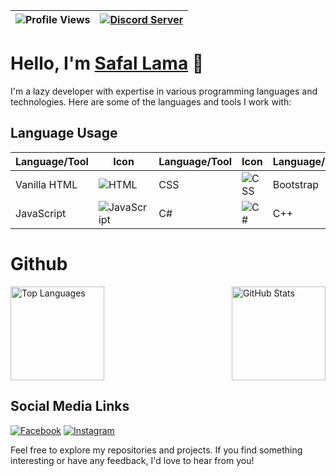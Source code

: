| ![Profile Views](https://komarev.com/ghpvc/?username=happilli&color=brightgreen) | [![Discord Server](https://img.shields.io/discord/your-discord-server-ID?label=Join%20our%20Discord%20Server&logo=discord&logoColor=white&labelColor=7289DA&color=2c2f33)](https://discord.gg/eUn3bWJTqN) |
| --- | --- |

# Hello, I'm [Safal Lama](https://happilli.github.io) 👋

I'm a lazy developer with expertise in various programming languages and technologies. Here are some of the languages and tools I work with:

## Language Usage

<div align="center">

| Language/Tool | Icon | Language/Tool | Icon | Language/Tool | Icon | Language/Tool | Icon | Language/Tool | Icon |
| --- | --- | --- | --- | --- | --- | --- | --- | --- | --- |
| Vanilla HTML | ![HTML](https://img.icons8.com/color/96/000000/html-5.png) | CSS | ![CSS](https://img.icons8.com/color/96/000000/css3.png) | Bootstrap | ![Bootstrap](https://img.icons8.com/color/96/000000/bootstrap.png) | Flask API | ![Flask](https://img.icons8.com/officel/96/000000/api-settings.png) | ReactJS | ![ReactJS](https://img.icons8.com/officel/96/000000/react.png) |
| JavaScript | ![JavaScript](https://img.icons8.com/color/96/000000/javascript.png) | C# | ![C#](https://img.icons8.com/color/96/000000/c-sharp-logo.png) | C++ | ![C++](https://img.icons8.com/color/96/000000/c-plus-plus-logo.png) | C | ![C](https://img.icons8.com/color/96/000000/c-programming.png) | Python | ![Python](https://img.icons8.com/color/96/000000/python.png) |

</div>

# Github 

<div style="display: flex; align-items: center; justify-content: space-between;">
  <a href="https://github.com/happilli">
    <img src="https://github-readme-stats.vercel.app/api/top-langs/?username=happilli&layout=compact&theme=midnight-purple" alt="Top Languages" height="150">
  </a>
  
  <a href="https://github.com/happilli">
    <img src="https://github-readme-stats.vercel.app/api?username=happilli&layout=compact&show_icons=true&theme=midnight-purple" alt="GitHub Stats" height="150">
  </a>
</div>


## Social Media Links

[![Facebook](https://img.icons8.com/color/48/000000/facebook.png)](https://www.facebook.com/kakarot.208)
[![Instagram](https://img.icons8.com/color/48/000000/instagram-new.png)](https://www.instagram.com/happili_)

Feel free to explore my repositories and projects. If you find something interesting or have any feedback, I'd love to hear from you!
